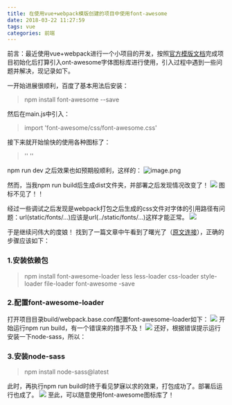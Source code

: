 ```yaml
---
title: 在使用vue+webpack模版创建的项目中使用font-awesome
date: 2018-03-22 11:27:59
tags: vue
categories: 前端
---
```


前言：最近使用vue+webpack进行一个小项目的开发，按照[官方模版文档](https://vuejs-templates.github.io/webpack/)完成项目初始化后打算引入ont-awesome字体图标库进行使用，引入过程中遇到一些问题并解决，现记录如下。

一开始进展很顺利，百度了基本用法后安装：
>npm install font-awesome --save

然后在main.js中引入：
>import 'font-awesome/css/font-awesome.css'

接下来就开始愉快的使用各种图标了：
> '<i class="fa fa-search"></i>'
 '<i class="fa fa-star"></i>'

npm run dev   之后效果也如预期般顺利，这样的：
![image.png](https://upload-images.jianshu.io/upload_images/9814928-68b60ed6333916a0.png?imageMogr2/auto-orient/strip%7CimageView2/2/w/1240)

然而，当我npm run build后生成dist文件夹，并部署之后发现情况改变了！
![](https://upload-images.jianshu.io/upload_images/9814928-dcc7f433d98b8324.png?imageMogr2/auto-orient/strip%7CimageView2/2/w/1240)
图标不见了！！

经过一些调试之后发现是webpack打包之后生成的css文件对字体的引用路径有问题：url(static/fonts/...)应该是url(../static/fonts/...)这样才能正常。
![](https://upload-images.jianshu.io/upload_images/9814928-c085748a7b8e317f.png?imageMogr2/auto-orient/strip%7CimageView2/2/w/1240)

于是继续问伟大的度娘！
找到了一篇文章中午看到了曙光了（[原文连接](https://www.cnblogs.com/mybky/p/7098452.html)），正确的步骤应该如下：
### 1.安装依赖包
>npm install font-awesome-loader less less-loader css-loader style-loader file-loader font-awesome -save

### 2.配置font-awesome-loader
打开项目目录build/webpack.base.conf配置font-awesome-loader如下：
![](https://upload-images.jianshu.io/upload_images/9814928-ccbabb496357fdb0.png?imageMogr2/auto-orient/strip%7CimageView2/2/w/1240)
开始运行npm run build，有一个错误来的措手不及！
![](https://upload-images.jianshu.io/upload_images/9814928-b3a963c733de94aa.png?imageMogr2/auto-orient/strip%7CimageView2/2/w/1240)
还好，根据错误提示运行安装一下node-sass，所以：
### 3.安装node-sass
>npm install node-sass@latest

此时，再执行npm run build时终于看见梦寐以求的效果，打包成功了。部署后运行也成了。
![](https://upload-images.jianshu.io/upload_images/9814928-f5e9f827122bbe17.png?imageMogr2/auto-orient/strip%7CimageView2/2/w/1240)
至此，可以随意使用font-awesome图标库了！